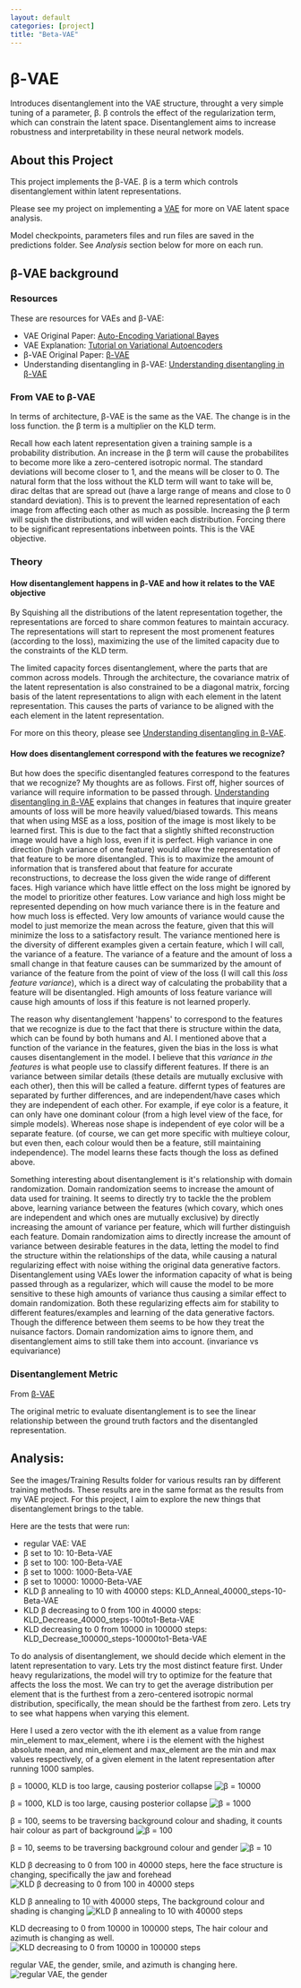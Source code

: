 ```yaml
---
layout: default
categories: [project]
title: "Beta-VAE"
---
```

# β-VAE
Introduces disentanglement into the VAE structure, throught a very simple tuning of a parameter, β. β controls the effect of the regularization term, which can constrain the latent space. Disentanglement aims to increase robustness and interpretability in these neural network models.


## About this Project
This project implements the β-VAE. β is a term which controls disentanglement within latent representations. 

Please see my project on implementing a [VAE](https://github.com/yukunchen113/VariationalAutoEncoder) for more on VAE latent space analysis.

Model checkpoints, parameters files and run files are saved in the predictions folder. See _Analysis_ section below for more on each run. 

## β-VAE background
### Resources
These are resources for VAEs and β-VAE:
- VAE Original Paper: [Auto-Encoding Variational Bayes](https://arxiv.org/abs/1312.6114)
- VAE Explanation: [Tutorial on Variational Autoencoders](https://arxiv.org/abs/1606.05908)
- β-VAE Original Paper: [β-VAE](https://openreview.net/pdf?id=Sy2fzU9gl)
- Understanding disentangling in β-VAE: [Understanding disentangling in β-VAE](https://arxiv.org/pdf/1804.03599.pdf)

### From VAE to β-VAE
In terms of architecture, β-VAE is the same as the VAE. The change is in the loss function. the β term is a multiplier on the KLD term. 

Recall how each latent representation given a training sample is a probability distribution. An increase in the β term will cause the probabilites to become more like a zero-centered isotropic normal. The standard deviations will become closer to 1, and the means will be closer to 0. The natural form that the loss without the KLD term will want to take will be, dirac deltas that are spread out (have a large range of means and close to 0 standard deviation). This is to prevent the learned representation of each image from affecting each other as much as possible. Increasing the β term will squish the distributions, and will widen each distribution. Forcing there to be significant representations inbetween points. This is the VAE objective.

### Theory

#### How disentanglement happens in β-VAE and how it relates to the VAE objective
By Squishing all the distributions of the latent representation together, the representations are forced to share common features to maintain accuracy. The representations will start to represent the most promenent features (according to the loss), maximizing the use of the limited capacity due to the constraints of the KLD term.

The limited capacity forces disentanglement, where the parts that are common across models. Through the architecture, the covariance matrix of the latent representation is also constrained to be a diagonal matrix, forcing basis of the latent representations to align with each element in the latent representation. This causes the parts of variance to be aligned with the each element in the latent representation.

For more on this theory, please see [Understanding disentangling in β-VAE](https://arxiv.org/pdf/1804.03599.pdf).

#### How does disentanglement correspond with the features we recognize?

But how does the specific disentangled features correspond to the features that we recognize? My thoughts are as follows. First off, higher sources of variance will require information to be passed through. [Understanding disentangling in β-VAE](https://arxiv.org/pdf/1804.03599.pdf) explains that changes in features that inquire greater amounts of loss will be more heavily valued/biased towards. This means that when using MSE as a loss, position of the image is most likely to be learned first. This is due to the fact that a slightly shifted reconstruction image would have a high loss, even if it is perfect. High variance in one direction (high variance of one feature) would allow the representation of that feature to be more disentangled. This is to maximize the amount of information that is transfered about that feature for accurate reconstructions, to decrease the loss given the wide range of different faces. High variance which have little effect on the loss might be ignored by the model to prioritize other features. Low variance and high loss might be represented depending on how much variance there is in the feature and how much loss is effected. Very low amounts of variance would cause the model to just memorize the mean across the feature, given that this will minimize the loss to a satisfactory result. The variance mentioned here is the diversity of different examples given a certain feature, which I will call, the variance of a feature. The variance of a feature and the amount of loss a small change in that feature causes can be summarized by the amount of variance of the feature from the point of view of the loss (I will call this _loss feature variance_), which is a direct way of calculating the probability that a feature will be disentangled. High amounts of loss feature variance will cause high amounts of loss if this feature is not learned properly.

The reason why disentanglement 'happens' to correspond to the features that we recognize is due to the fact that there is structure within the data, which can be found by both humans and AI. I mentioned above that a function of the variance in the features, given the bias in the loss is what causes disentanglement in the model. I believe that this _variance in the features_ is what people use to classify different features. If there is an variance between similar details (these details are mutually exclusive with each other), then this will be called a feature. differnt types of features are separated by further differences, and are independent/have cases which they are independent of each other. For example, if eye color is a feature, it can only have one dominant colour (from a high level view of the face, for simple models). Whereas nose shape is independent of eye color will be a separate feature. (of course, we can get more specific with multieye colour, but even then, each colour would then be a feature, still maintaining independence). The model learns these facts though the loss as defined above.

Something interesting about disentanglement is it's relationship with domain randomization. Domain randomization seems to increase the amount of data used for training. It seems to directly try to tackle the the problem above, learning variance between the features (which covary, which ones are independent and which ones are mutually exclusive) by directly increasing the amount of variance per feature, which will further distinguish each feature. Domain randomization aims to directly increase the amount of variance between desirable features in the data, letting the model to find the structure within the relationships of the data, while causing a natural regularizing effect with noise withing the original data generative factors. Disentanglement using VAEs lower the information capacity of what is being passed through as a regularizer, which will cause the model to be more sensitive to these high amounts of variance thus causing a similar effect to domain randomization. Both these regularizing effects aim for stability to different features/examples and learning of the data generative factors. Though the difference between them seems to be how they treat the nuisance factors. Domain randomization aims to ignore them, and disentanglement aims to still take them into account. (invariance vs equivariance)

### Disentanglement Metric
From [β-VAE](https://openreview.net/pdf?id=Sy2fzU9gl)

The original metric to evaluate disentanglement is to see the linear relationship between the ground truth factors and the disentangled representation. 

## Analysis:

See the images/Training Results folder for various results ran by different training methods. These results are in the same format as the results from my VAE project. For this project, I aim to explore the new things that disentanglement brings to the table.

Here are the tests that were run:
- regular VAE: VAE
- β set to 10: 10-Beta-VAE
- β set to 100: 100-Beta-VAE
- β set to 1000: 1000-Beta-VAE
- β set to 10000: 10000-Beta-VAE
- KLD β annealing to 10 with 40000 steps: KLD_Anneal_40000_steps-10-Beta-VAE
- KLD β decreasing to 0 from 100 in 40000 steps: KLD_Decrease_40000_steps-100to1-Beta-VAE
- KLD decreasing to 0 from 10000 in 100000 steps: KLD_Decrease_100000_steps-10000to1-Beta-VAE

To do analysis of disentanglement, we should decide which element in the latent representation to vary. Lets try the most distinct feature first. Under heavy regularizations, the model will try to optimize for the feature that affects the loss the most. We can try to get the average distribution per element that is the furthest from a zero-centered isotropic normal distribution, specifically, the mean should be the farthest from zero. Lets try to see what happens when varying this element.

Here I used a zero vector with the ith element as a value from range min_element to max_element, where i is the element with the highest absolute mean, and min_element and max_element are the min and max values respectively, of a given element in the latent representation after running 1000 samples.

β = 10000, KLD is too large, causing posterior collapse
![β = 10000](images/latent_traversal/10000-Beta-VAE.jpg)

β = 1000, KLD is too large, causing posterior collapse
![β = 1000](images/latent_traversal/1000-Beta-VAE.jpg)

β = 100, seems to be traversing background colour and shading, it counts hair colour as part of background
![β = 100](images/latent_traversal/100-Beta-VAE.jpg)

β = 10, seems to be traversing background colour and gender
![β = 10](images/latent_traversal/10-Beta-VAE.jpg)

KLD β decreasing to 0 from 100 in 40000 steps, here the face structure is changing, specifically the jaw and forehead
![KLD β decreasing to 0 from 100 in 40000 steps](images/latent_traversal/KLD_Decrease_40000_steps-100to1-Beta-VAE.jpg)

KLD β annealing to 10 with 40000 steps, The background colour and shading is changing
![KLD β annealing to 10 with 40000 steps](images/latent_traversal/KLD_Anneal_40000_steps-10-Beta-VAE.jpg)

KLD decreasing to 0 from 10000 in 100000 steps, The hair colour and azimuth is changing as well.
![KLD decreasing to 0 from 10000 in 100000 steps](images/latent_traversal/KLD_Decrease_100000_steps-10000to1-Beta-VAE.jpg)

regular VAE, the gender, smile, and azimuth is changing here.
![regular VAE, the gender](images/latent_traversal/VAE.jpg)

